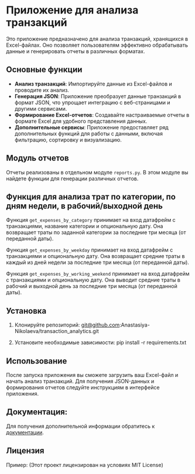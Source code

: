 # Приложение для анализа транзакций

Это приложение предназначено для анализа транзакций, хранящихся в Excel-файлах. 
Оно позволяет пользователям эффективно обрабатывать данные и генерировать отчеты 
в различных форматах.

## Основные функции

- **Анализ транзакций**: Импортируйте данные из Excel-файлов и проводите их анализ.
- **Генерация JSON**: Приложение преобразует данные транзакций в формат JSON, что упрощает интеграцию 
с веб-страницами и другими сервисами.
- **Формирование Excel-отчетов**: Создавайте настраиваемые отчеты в формате Excel для удобного представления данных.
- **Дополнительные сервисы**: Приложение предоставляет ряд дополнительных функций для работы с данными,
включая фильтрацию, сортировку и визуализацию.

## Модуль отчетов

Отчеты реализованы в отдельном модуле `reports.py`. В этом модуле вы найдете функции для генерации различных отчетов.


## Функция для анализа трат по категории, по дням недели, в рабочий/выходной день

Функция `get_expenses_by_category` принимает на вход датафрейм с транзакциями, название категории и опциональную дату. 
Она возвращает траты по заданной категории за последние три месяца (от переданной даты).

Функция `get_expenses_by_weekday` принимает на вход датафрейм с транзакциями и опциональную дату. 
Она возвращает средние траты в каждый из дней недели за последние три месяца (от переданной даты).

Функция `get_expenses_by_working_weekend` принимает на вход датафрейм с транзакциями и опциональную дату. 
Она выводит средние траты в рабочий и выходной день за последние три месяца (от переданной даты).

## Установка
1. Клонируйте репозиторий: git@github.com:Anastasiya-Nikolaeva/transaction_analytics.git

2. Установите необходимые зависимости:
pip install -r requirements.txt

## Использование
После запуска приложения вы сможете загрузить ваш Excel-файл и начать анализ транзакций. Для получения JSON-данных 
и формирования отчетов следуйте инструкциям в интерфейсе приложения.

## Документация:

Для получения дополнительной информации обратитесь к [документации](README.md).

## Лицензия
Пример: (Этот проект лицензирован на условиях MIT License)
